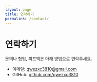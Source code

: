 ```yaml
---
layout: page
title: 연락하기
permalink: /contact/
---
```


# 연락하기

문의나 협업, 피드백은 아래 방법으로 연락주세요.

- 이메일: qwezxc3810@gmail.com
- GitHub: [github.com/qwezxc3810](https://github.com/qwezxc3810)
